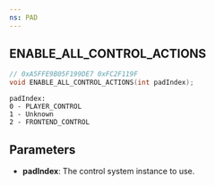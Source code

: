 ```yaml
---
ns: PAD
---
```

## ENABLE_ALL_CONTROL_ACTIONS

```c
// 0xA5FFE9B05F199DE7 0xFC2F119F
void ENABLE_ALL_CONTROL_ACTIONS(int padIndex);
```

```
padIndex: 
0 - PLAYER_CONTROL
1 - Unknown 
2 - FRONTEND_CONTROL
```

## Parameters
* **padIndex**: The control system instance to use.

